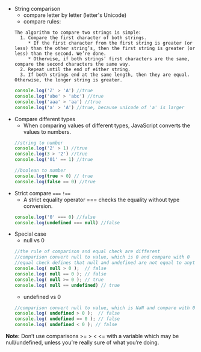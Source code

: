 * String comparison
  * compare letter by letter (letter's Unicode)
  * compare rules:
  ```
  The algorithm to compare two strings is simple:
    1. Compare the first character of both strings.
       * If the first character from the first string is greater (or less) than the other string’s, then the first string is greater (or less) than the second. We’re done.
       * Otherwise, if both strings’ first characters are the same, compare the second characters the same way.
    2. Repeat until the end of either string.
    3. If both strings end at the same length, then they are equal. Otherwise, the longer string is greater.
  ```
  ```js
  console.log('Z' > 'A') //true
  console.log('abe' > 'abc') //true
  console.log('aaa' > 'aa') //true
  console.log('a' > 'A') //true, because unicode of 'a' is larger
  ```
* Compare different types
  * When comparing values of different types, JavaScript converts the values to numbers.
  ```js
  //string to number
  console.log('2' > 1) //true
  console.log(3 > '2') //true
  console.log('01' == 1) //true
  
  //boolean to number
  console.log(true > 0) // true
  console.log(false == 0) //true
  ```
* Strict compare `===` `!==` 
  * A strict equality operator === checks the equality without type conversion.
  ```js
  console.log('0' === 0) //false
  console.log(undefined === null) //false
  ```
* Special case
  * null vs 0
  ```js
  //the rule of comparison and equal check are different
  //comparison convert null to value, which is 0 and compare with 0
  //equal check defines that null and undefined are not equal to anything else. only themselves are equal
  console.log( null > 0 );  // false
  console.log( null == 0 ); // false
  console.log( null >= 0 ); // true
  console.log( null == undefined) // true
  ```
  * undefined vs 0
  ```js
  //comparison convert null to value, which is NaN and compare with 0
  console.log( undefined > 0 );  // false
  console.log( undefined == 0 ); // false
  console.log( undefined < 0 ); // false
  ```

**Note:**
Don’t use comparisons >= > < <= with a variable which may be null/undefined, unless you’re really sure of what you’re doing. 
